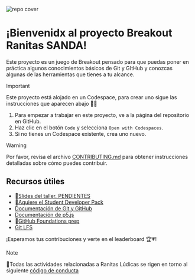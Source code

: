 <!-- filepath: /workspaces/SANDA-Pre-GameJam/README.md -->


![repo cover](https://github.com/user-attachments/assets/67a31864-5998-4b9c-89f4-07e66698e13e)


# ¡Bienvenidx al proyecto Breakout Ranitas SANDA!

Este proyecto es un juego de Breakout pensado para que puedas poner en práctica algunos conocimientos básicos de Git y GItHub y conozcas algunas de las herramientas que tienes a tu alcance.



> [!IMPORTANT]
> Este proyecto está alojado en un Codespace, para crear uno sigue las instrucciones que aparecen abajo 🔽🔽

1. Para empezar a trabajar en este proyecto, ve a la página del repositorio en GitHub.
2. Haz clic en el botón `Code` y selecciona `Open with Codespaces`.
3. Si no tienes un Codespace existente, crea uno nuevo.

> [!WARNING]
> Por favor, revisa el archivo [CONTRIBUTING.md](CONTRIBUTING.md) para obtener instrucciones detalladas sobre cómo puedes contribuir.

## Recursos útiles

- 📸[Slides del taller. PENDIENTES]()
- 🎒[Aquiere el Student Developer Pack](https://education.github.com/discount_requests/application?utm_source=2024-11-22-GITHUBFORGAMEDEVS🎲)
- [Documentación de Git y GitHub](https://docs.github.com/en/get-started)
- [Documentación de p5.js](https://p5js.org/reference/)
- 🏅[GitHub Foundations prep](https://education.github.com/experiences/foundations_certificate)
- [Git LFS](https://www.atlassian.com/git/tutorials/git-lfs)

¡Esperamos tus contribuciones y verte en el leaderboard 🏆💗!

> [!NOTE]
> 🚨Todas las actividades relacionadas a Ranitas Lúdicas se rigen en torno al siguiente [código de conducta](https://github.com/Ranitas-Ludicas/.github?tab=coc-ov-file)
